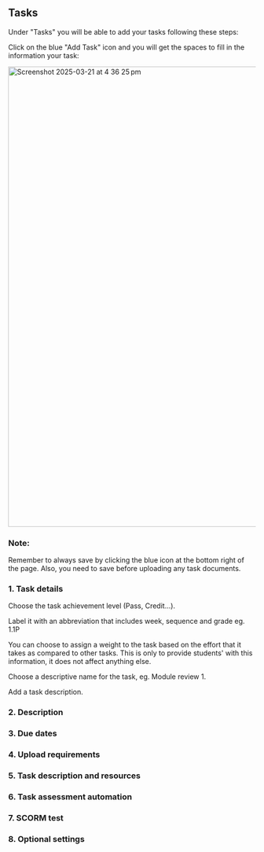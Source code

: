 

## Tasks

Under "Tasks" you will be able to add your tasks following these steps:

Click on the blue "Add Task" icon and you will get the spaces to fill in the information your task:

<img width="936" alt="Screenshot 2025-03-21 at 4 36 25 pm" src="https://github.com/user-attachments/assets/40ba0724-cb12-4dbe-b7b3-165fc070657f" />

### Note:

Remember to always save by clicking the blue icon at the bottom right of the page. Also, you need to save before uploading any task documents.

### 1. Task details

Choose the task achievement level (Pass, Credit...).

Label it with an abbreviation that includes week, sequence and grade eg. 1.1P

You can choose to assign a weight to the task based on the effort that it takes as compared to other tasks. This is only to provide students' with this information, it does not affect anything else.

Choose a descriptive name for the task, eg. Module review 1.

Add a task description.

### 2. Description

### 3. Due dates

### 4. Upload requirements

### 5. Task description and resources

### 6. Task assessment automation

### 7. SCORM test

### 8. Optional settings


